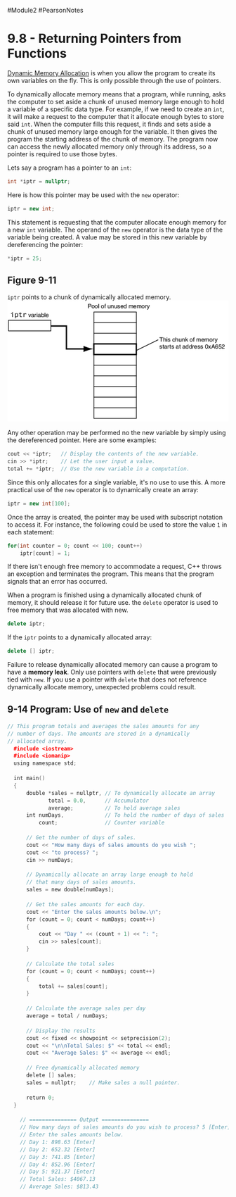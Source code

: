 #Module2 #PearsonNotes 
# 9.8 - Returning Pointers from Functions
<u>Dynamic Memory Allocation</u> is when you allow the program to create its own variables on the fly. This is only possible through the use of pointers.

To dynamically allocate memory means that a program, while running, asks the computer to set aside a chunk of unused memory large enough to hold a variable of a specific data type. For example, if we need to create an `int`, it will make a request to the computer that it allocate enough bytes to store said `int`. When the computer fills this request, it finds and sets aside a chunk of unused memory large enough for the variable. It then gives the program the starting address of the chunk of memory. The program now can access the newly allocated memory only through its address, so a pointer is required to use those bytes.

Lets say a program has a pointer to an `int`:
```c++
int *iptr = nullptr;
```

Here is how this pointer may be used with the `new` operator:
```c++
iptr = new int;
```
This statement is requesting that the computer allocate enough memory for a new `int` variable. The operand of the `new` operator is the data type of the variable being created. A value may be stored in this new variable by dereferencing the pointer:
```c++
*iptr = 25;
```

## Figure 9-11
`iptr` points to a chunk of dynamically allocated memory.
![9.8 - Figure 9-11](/Module%202/Pearson%20Notes/9.8%20Photos/9.8%20-%20Figure%209-11.png)

Any other operation may be performed no the new variable by simply using the dereferenced pointer.
Here are some examples:
```c++
cout << *iptr;   // Display the contents of the new variable.
cin >> *iptr;    // Let the user input a value.
total += *iptr;  // Use the new variable in a computation.
```
Since this only allocates for a single variable, it's no use to use this. A more practical use of the `new` operator is to dynamically create an array:
```c++
iptr = new int[100];
```
Once the array is created, the pointer may be used with subscript notation to access it. For instance, the following could be used to store the value `1` in each statement:
```c++
for(int counter = 0; count << 100; count++)
	iptr[count] = 1;
```

If there isn't enough free memory to accommodate a request, C++ throws an exception and terminates the program. This means that the program signals that an error has occurred.

When a program is finished using a dynamically allocated chunk of memory, it should release it for future use. the `delete` operator is used to free memory that was allocated with new.
```c++
delete iptr;
```
If the `iptr` points to a dynamically allocated array:
```c++
delete [] iptr;
```

Failure to release dynamically allocated memory can cause a program to have a **memory leak**.
Only use pointers with `delete` that were previously tied with `new`. If you use a pointer with `delete` that does not reference dynamically allocate memory, unexpected problems could result.

## 9-14 Program: Use of `new` and `delete`
```c++
// This program totals and averages the sales amounts for any 
// number of days. The amounts are stored in a dynamically 
// allocated array. 
  #include <iostream> 
  #include <iomanip> 
  using namespace std;

  int main() 
  { 
      double *sales = nullptr, // To dynamically allocate an array 
             total = 0.0,      // Accumulator 
             average;          // To hold average sales 
      int numDays,             // To hold the number of days of sales 
          count;               // Counter variable 

      // Get the number of days of sales. 
      cout << "How many days of sales amounts do you wish "; 
      cout << "to process? "; 
      cin >> numDays; 

      // Dynamically allocate an array large enough to hold 
      // that many days of sales amounts. 
      sales = new double[numDays]; 

      // Get the sales amounts for each day. 
      cout << "Enter the sales amounts below.\n"; 
      for (count = 0; count < numDays; count++) 
      { 
          cout << "Day " << (count + 1) << ": "; 
          cin >> sales[count]; 
      } 

      // Calculate the total sales 
      for (count = 0; count < numDays; count++) 
      { 
          total += sales[count]; 
      } 

      // Calculate the average sales per day 
      average = total / numDays; 

      // Display the results 
      cout << fixed << showpoint << setprecision(2); 
      cout << "\n\nTotal Sales: $" << total << endl; 
      cout << "Average Sales: $" << average << endl; 

      // Free dynamically allocated memory 
      delete [] sales; 
      sales = nullptr;    // Make sales a null pointer. 

      return 0; 
  }

	// =============== Output ===============
	// How many days of sales amounts do you wish to process? 5 [Enter]
	// Enter the sales amounts below.
	// Day 1: 898.63 [Enter]
	// Day 2: 652.32 [Enter]
	// Day 3: 741.85 [Enter]
	// Day 4: 852.96 [Enter]
	// Day 5: 921.37 [Enter]
	// Total Sales: $4067.13
	// Average Sales: $813.43
```